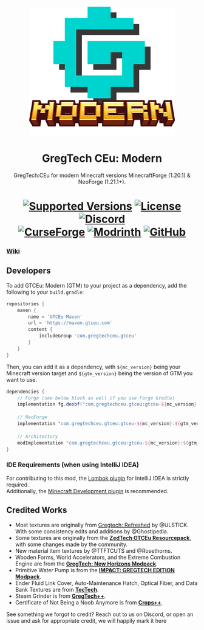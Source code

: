 <p align="center"><img src="https://raw.githubusercontent.com/GregTechCEu/Branding/refs/heads/master/gregtech_ceu_modern_logo_large_modern.png" alt="Logo"></p>
<h1 align="center">GregTech CEu: Modern</h1>
<p align="center">GregTech:CEu for modern Minecraft versions MinecraftForge (1.20.1) & NeoForge (1.21.1+).</p>
<h1 align="center">
    <a href="https://www.curseforge.com/minecraft/mc-mods/gregtechceu-modern"><img src="https://img.shields.io/badge/Available%20for-MC%201.20.1+%20-informational?style=for-the-badge" alt="Supported Versions"></a>
    <a href="https://github.com/GregTechCEu/GregTech-Modern/blob/1.21/LICENSE"><img src="https://img.shields.io/github/license/GregTechCEu/GregTech?style=for-the-badge" alt="License"></a>
    <a href="https://discord.gg/bWSWuYvURP"><img src="https://img.shields.io/discord/701354865217110096?color=5464ec&label=Discord&style=for-the-badge" alt="Discord"></a>
    <br>
    <a href="https://www.curseforge.com/minecraft/mc-mods/gregtechceu-modern"><img src="https://cf.way2muchnoise.eu/890405.svg?badge_style=for_the_badge" alt="CurseForge"></a>
    <a href="https://modrinth.com/mod/gregtechceu-modern"><img src="https://img.shields.io/modrinth/dt/gregtechceu-modern?logo=modrinth&label=&suffix=%20&style=for-the-badge&color=2d2d2d&labelColor=5ca424&logoColor=1c1c1c" alt="Modrinth"></a>
    <a href="https://github.com/GregTechCEu/GregTech-Modern/releases"><img src="https://img.shields.io/github/downloads/GregTechCEu/GregTech-Modern/total?sort=semver&logo=github&label=&style=for-the-badge&color=2d2d2d&labelColor=545454&logoColor=FFFFFF" alt="GitHub"></a>
</h1>

### [Wiki](https://gregtechceu.github.io/GregTech-Modern/)

## Developers

To add GTCEu: Modern (GTM) to your project as a dependency, add the following to your `build.gradle`:
```groovy
repositories {
    maven {
        name = 'GTCEu Maven'
        url = 'https://maven.gtceu.com'
        content {
            includeGroup 'com.gregtechceu.gtceu'
        }
    }
}
```
Then, you can add it as a dependency, with `${mc_version}` being your Minecraft version target and `${gtm_version}` being the version of GTM you want to use.
```groovy
dependencies {
	// Forge (see below block as well if you use Forge Gradle)
	implementation fg.deobf("com.gregtechceu.gtceu:gtceu-${mc_version}:${gtm_version}")

	// NeoForge
	implementation "com.gregtechceu.gtceu:gtceu-${mc_version}:${gtm_version}"

	// Architectury
	modImplementation "com.gregtechceu.gtceu:gtceu-${mc_version}:${gtm_version}"
}
```

### IDE Requirements (when using IntelliJ IDEA)

For contributing to this mod, the [Lombok plugin](https://plugins.jetbrains.com/plugin/6317-lombok) for IntelliJ IDEA is strictly required.  
Additionally, the [Minecraft Development plugin](https://plugins.jetbrains.com/plugin/8327-minecraft-development) is recommended.


## Credited Works
- Most textures are originally from [Gregtech: Refreshed](https://modrinth.com/resourcepack/gregtech-refreshed) by @ULSTICK. With some consistency edits and additions by @Ghostipedia.
- Some textures are originally from the **[ZedTech GTCEu Resourcepack](https://github.com/brachy84/zedtech-ceu)**, with some changes made by the community.
- New material item textures by @TTFTCUTS and @Rosethorns.
- Wooden Forms, World Accelerators, and the Extreme Combustion Engine are from the **[GregTech: New Horizons Modpack](https://www.curseforge.com/minecraft/modpacks/gt-new-horizons)**.
- Primitive Water Pump is from the **[IMPACT: GREGTECH EDITION Modpack](https://gt-impact.github.io/#/)**.
- Ender Fluid Link Cover, Auto-Maintenance Hatch, Optical Fiber, and Data Bank Textures are from **[TecTech](https://github.com/Technus/TecTech)**.
- Steam Grinder is from **[GregTech++](https://www.curseforge.com/minecraft/mc-mods/gregtech-gt-gtplusplus)**.
- Certificate of Not Being a Noob Anymore is from **[Crops++](https://www.curseforge.com/minecraft/mc-mods/berries)**.

See something we forgot to credit? Reach out to us on Discord, or open an issue and ask for appropriate credit, we will happily mark it here
